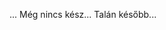 ...
Még nincs kész...
Talán később...


















































































































































































































































































































































































































































